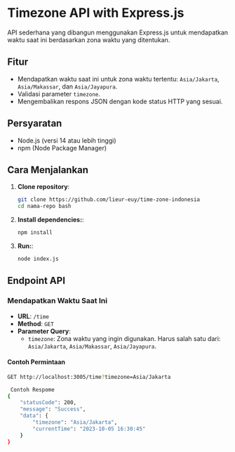 # Timezone API with Express.js

API sederhana yang dibangun menggunakan Express.js untuk mendapatkan waktu saat ini berdasarkan zona waktu yang ditentukan.

## Fitur

- Mendapatkan waktu saat ini untuk zona waktu tertentu: `Asia/Jakarta`, `Asia/Makassar`, dan `Asia/Jayapura`.
- Validasi parameter `timezone`.
- Mengembalikan respons JSON dengan kode status HTTP yang sesuai.

## Persyaratan

- Node.js (versi 14 atau lebih tinggi)
- npm (Node Package Manager)

## Cara Menjalankan

1. **Clone repository**:
   ```bash
   git clone https://github.com/lieur-euy/time-zone-indonesia
   cd nama-repo bash

2. **Install dependencies:**:
   ```bash
   npm install


3. **Run:**:
   ```bash
   node index.js
   
## Endpoint API

### Mendapatkan Waktu Saat Ini

- **URL**: `/time`
- **Method**: `GET`
- **Parameter Query**:
  - `timezone`: Zona waktu yang ingin digunakan. Harus salah satu dari: `Asia/Jakarta`, `Asia/Makassar`, `Asia/Jayapura`.

#### Contoh Permintaan

```bash
GET http://localhost:3005/time?timezone=Asia/Jakarta
```

```bash
 Contoh Respome
{
    "statusCode": 200,
    "message": "Success",
    "data": {
        "timezone": "Asia/Jakarta",
        "currentTime": "2023-10-05 16:30:45"
    }
}
```
